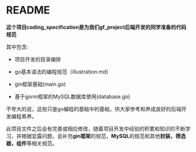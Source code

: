 # README

**这个项目coding_specification是为我们gf_project后端开发的同学准备的代码规范**

其中包含:

- 项目开发的目录编排

- go基本语法的编程规范（illustration.md)

- gin框架基础(main.go)

- 基于gorm框架的MySQL数据库使用(database.go)

不夸大的说，这些只是go编程的基础中的基础，供大家参考和养成良好的后端开发编程素养。

此项目文件之后会有完善或相应修改，随着项目开发中经验的积累和知识的不断学习，并根据显露问题，会补充**gin框架**的规范，**MySQL**的规范和其他**封装，筛选器，组件**等相关规范。
